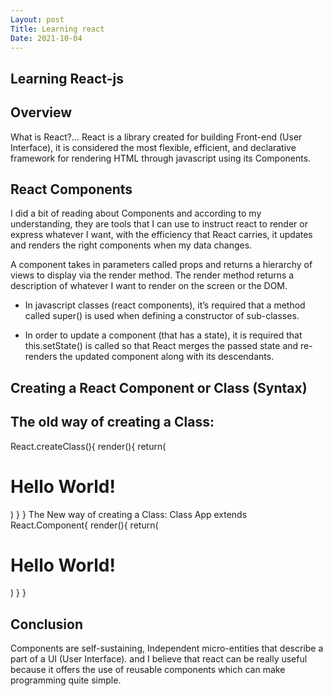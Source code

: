 ```yaml
---
Layout: post
Title: Learning react
Date: 2021-10-04
---
```


## Learning React-js

## Overview

What is React?… React is a library created for building Front-end (User Interface), it is considered the most flexible, efficient, and declarative framework for rendering HTML through javascript using its Components.

## React Components

I did a bit of reading about Components and according to my understanding, they are tools that I can use to instruct react to render or express whatever I want, with the efficiency that React carries, it updates and renders the right components when my data changes.

A component takes in parameters called props and returns a hierarchy of views to display via the render method. The render method returns a description of whatever I want to render on the screen or the DOM.

- In javascript classes (react components), it’s required that a method called super() is used when defining a constructor of sub-classes.

- In order to update a component (that has a state), it is required that this.setState() is called so that React merges the passed state and re-renders the updated component along with its descendants.

## Creating a React Component or Class (Syntax)

## The old way of creating a Class:

React.createClass(){
render(){
return(

<h1>Hello World!</h1>
)
}
}
The New way of creating a Class:
Class App extends React.Component{
render(){
return(
<h1>Hello World!</h1>
)
}
}

## Conclusion

Components are self-sustaining, Independent micro-entities that describe a part of a UI (User Interface). and I believe that react can be really useful because it offers the use of reusable components which can make programming quite simple.
